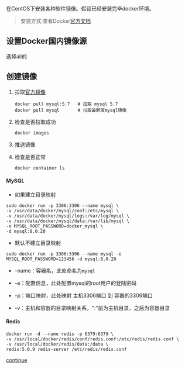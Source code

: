 在CentOS下安装各种软件镜像。假设已经安装完毕docker环境。

> 安装方式:查看Docker[官方文档](https://docs.docker.com/engine/install/centos/)

<!--more-->

## 设置Docker国内镜像源

选择ali的

## 创建镜像

1. 拉取[官方镜像](https://hub.docker.com/)

   ```shell
   docker pull mysql:5.7   # 拉取 mysql 5.7
   docker pull mysql       # 拉取最新版mysql镜像
   ```


2. 检查是否拉取成功

   ```shell
   docker images
   ```
   
3. 推送镜像

4. 检查是否正常

   ```shell
   docker container ls
   ```

   


#### MySQL

- 如果建立目录映射


```shell
sudo docker run -p 3306:3306 --name mysql \
-v /usr/data/docker/mysql/conf:/etc/mysql \
-v /usr/data/docker/mysql/logs:/var/log/mysql \
-v /usr/data/docker/mysql/data:/var/lib/mysql \
-e MYSQL_ROOT_PASSWORD=docker_mysql \
-d mysql:8.0.20
```
- 默认不建立目录映射


```shell
sudo docker run -p 3306:3306 --name mysql -e MYSQL_ROOT_PASSWORD=123456 -d mysql:8.0.20
```

- –name：容器名，此处命名为`mysql`

- -e：配置信息，此处配置mysql的root用户的登陆密码
- -p：端口映射，此处映射 主机3306端口 到 容器的3306端口
- -v：主机和容器的目录映射关系，":"前为主机目录，之后为容器目录


#### Redis

```shell
docker run -d --name redis -p 6379:6379 \
-v /usr/local/docker/redis/conf/redis.conf:/etc/redis/redis.conf \
-v /usr/local/docker/redis/data:/data \
redis:5.0.9 redis-server /etc/redis/redis.conf
```



<u>continue</u>